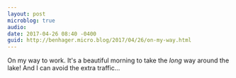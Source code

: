 ```yaml
---
layout: post
microblog: true
audio: 
date: 2017-04-26 08:40 -0400
guid: http://benhager.micro.blog/2017/04/26/on-my-way.html
---
```

On my way to work. It's a beautiful morning to take the _long_ way around the lake! And I can avoid the extra traffic...
